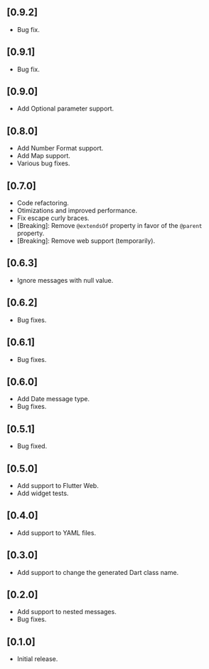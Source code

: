 ## [0.9.2]
 - Bug fix.

## [0.9.1]
 - Bug fix.

## [0.9.0]
 - Add Optional parameter support.

## [0.8.0]
 - Add Number Format support.
 - Add Map support.
 - Various bug fixes.

## [0.7.0]
 - Code refactoring.
 - Otimizations and improved performance.
 - Fix escape curly braces.
 - [Breaking]: Remove `@extendsOf` property in favor of the `@parent` property.
 - [Breaking]: Remove web support (temporarily).

## [0.6.3]
 - Ignore messages with null value.

## [0.6.2]
 - Bug fixes.

## [0.6.1]
 - Bug fixes.

## [0.6.0]
 - Add Date message type.
 - Bug fixes.

## [0.5.1]
 - Bug fixed.

## [0.5.0]
 - Add support to Flutter Web.
 - Add widget tests.

## [0.4.0]

 - Add support to YAML files.

## [0.3.0]

 - Add support to change the generated Dart class name.

## [0.2.0]

 - Add support to nested messages.
 - Bug fixes.

## [0.1.0]

 - Initial release.
